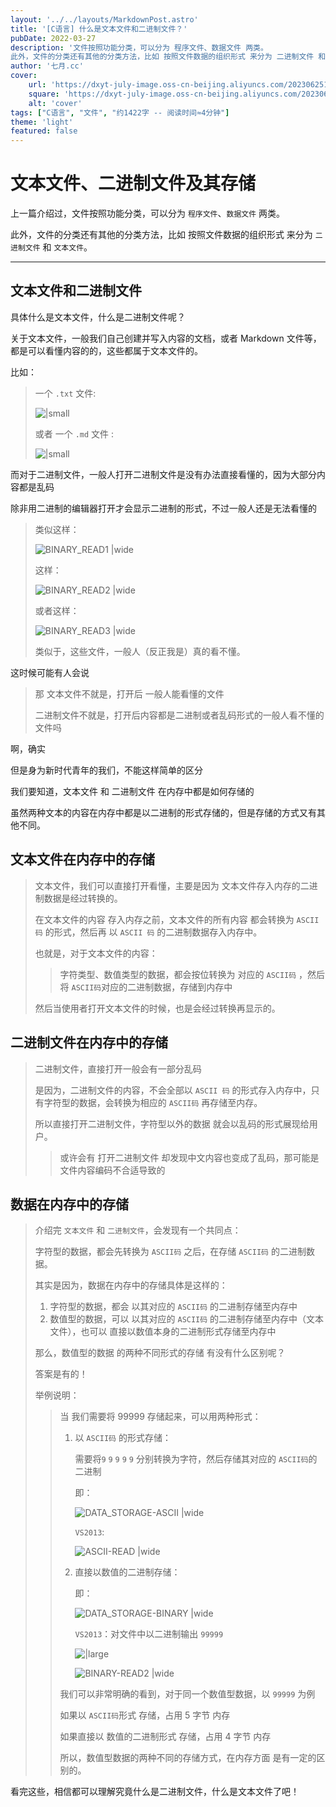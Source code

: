 ```yaml
---
layout: '../../layouts/MarkdownPost.astro'
title: '[C语言] 什么是文本文件和二进制文件？'
pubDate: 2022-03-27
description: '文件按照功能分类，可以分为 程序文件、数据文件 两类。
此外，文件的分类还有其他的分类方法，比如 按照文件数据的组织形式 来分为 二进制文件 和 文本文件。'
author: '七月.cc'
cover:
    url: 'https://dxyt-july-image.oss-cn-beijing.aliyuncs.com/202306251813684.webp'
    square: 'https://dxyt-july-image.oss-cn-beijing.aliyuncs.com/202306251813684.webp'
    alt: 'cover'
tags: ["C语言", "文件", "约1422字 -- 阅读时间≈4分钟"]
theme: 'light'
featured: false
---
```


# 文本文件、二进制文件及其存储

上一篇介绍过，文件按照功能分类，可以分为 `程序文件`、`数据文件` 两类。

此外，文件的分类还有其他的分类方法，比如 按照文件数据的组织形式 来分为 `二进制文件` 和 `文本文件`。

---

## 文本文件和二进制文件

具体什么是文本文件，什么是二进制文件呢？

关于文本文件，一般我们自己创建并写入内容的文档，或者 Markdown 文件等，都是可以看懂内容的的，这些都属于文本文件的。

比如：

> 一个 `.txt` 文件: 
>
> ![|small](https://dxyt-july-image.oss-cn-beijing.aliyuncs.com/file-TEXT_FILE.webp)
>
> 或者 一个 `.md` 文件 :
> 
> ![|small](https://dxyt-july-image.oss-cn-beijing.aliyuncs.com/file-BINARY_FILE.webp)

而对于二进制文件，一般人打开二进制文件是没有办法直接看懂的，因为大部分内容都是乱码

除非用二进制的编辑器打开才会显示二进制的形式，不过一般人还是无法看懂的

>类似这样：
>
>![BINARY_READ1 |wide](https://dxyt-july-image.oss-cn-beijing.aliyuncs.com/file-BINARY_READ1.webp)
>
>这样：
>
>![BINARY_READ2 |wide](https://dxyt-july-image.oss-cn-beijing.aliyuncs.com/file-BINARY_READ2.webp)
>
>或者这样：
>
>![BINARY_READ3 |wide](https://dxyt-july-image.oss-cn-beijing.aliyuncs.com/file-BINARY_READ3.webp)
>
>类似于，这些文件，一般人（反正我是）真的看不懂。

这时候可能有人会说

> 那 文本文件不就是，打开后 一般人能看懂的文件
>
> 二进制文件不就是，打开后内容都是二进制或者乱码形式的一般人看不懂的文件吗

啊，确实

但是身为新时代青年的我们，不能这样简单的区分

我们要知道，文本文件 和 二进制文件  在内存中都是如何存储的

虽然两种文本的内容在内存中都是以二进制的形式存储的，但是存储的方式又有其他不同。

## 文本文件在内存中的存储

> 文本文件，我们可以直接打开看懂，主要是因为 文本文件存入内存的二进制数据是经过转换的。
>
> 在文本文件的内容 存入内存之前，文本文件的所有内容 都会转换为 `ASCII 码` 的形式，然后再 以 `ASCII 码` 的二进制数据存入内存中。
>
> 也就是，对于文本文件的内容：
>
> > 字符类型、数值类型的数据，都会按位转换为 对应的 `ASCII码` ，然后将 `ASCII码`对应的二进制数据，存储到内存中
>
> 然后当使用者打开文本文件的时候，也是会经过转换再显示的。

## 二进制文件在内存中的存储

> 二进制文件，直接打开一般会有一部分乱码
>
> 是因为，二进制文件的内容，不会全部以 `ASCII 码` 的形式存入内存中，只有字符型的数据，会转换为相应的 `ASCII码` 再存储至内存。
>
> 所以直接打开二进制文件，字符型以外的数据 就会以乱码的形式展现给用户。
>
> > 或许会有 打开二进制文件 却发现中文内容也变成了乱码，那可能是文件内容编码不合适导致的

## 数据在内存中的存储

> 介绍完 `文本文件` 和 `二进制文件`，会发现有一个共同点：
>
> 字符型的数据，都会先转换为 `ASCII码` 之后，在存储 `ASCII码` 的二进制数据。
>
> 其实是因为，数据在内存中的存储具体是这样的：
>
> 1. 字符型的数据，都会 以其对应的 `ASCII码` 的二进制存储至内存中
> 2. 数值型的数据，可以 以其对应的 `ASCII码` 的二进制存储至内存中（文本文件），也可以 直接以数值本身的二进制形式存储至内存中 
>
> 那么，数值型的数据 的两种不同形式的存储 有没有什么区别呢？
>
> 答案是有的！
>
> 举例说明：
>
> > 当 我们需要将 99999 存储起来，可以用两种形式：
> >
> > 1. 以 `ASCII码` 的形式存储：
> > 
> >     需要将`9` `9` `9` `9` `9` 分别转换为字符，然后存储其对应的 `ASCII码`的二进制
> > 
> >     即：
> > 
> >     ![DATA_STORAGE-ASCII |wide](https://dxyt-july-image.oss-cn-beijing.aliyuncs.com/file-DATA_STORAGE-ASCII.webp)
> > 
> >     `VS2013`:
> > 
> >     ![ASCII-READ |wide](https://dxyt-july-image.oss-cn-beijing.aliyuncs.com/file-DATA_STORAGE-ASCII-READ.webp)
> > 
> > 2. 直接以数值的二进制存储：
> > 
> >     即：
> > 
> >     ![DATA_STORAGE-BINARY |wide](https://dxyt-july-image.oss-cn-beijing.aliyuncs.com/file-DATA_STORAGE-BINARY.webp)
> > 
> >     `VS2013`：对文件中以二进制输出 `99999`
> > 
> >     ![|large](https://dxyt-july-image.oss-cn-beijing.aliyuncs.com/file-DATA_STORAGE-BINARY-READ.webp)
> > 
> >     ![BINARY-READ2 |wide](https://dxyt-july-image.oss-cn-beijing.aliyuncs.com/file-DATA_STORAGE-BINARY-READ2.webp)
> >
> > 我们可以非常明确的看到，对于同一个数值型数据，以 `99999` 为例
> >
> > 如果以 `ASCII码`形式 存储，占用 5 字节 内存
> >
> > 如果直接以 数值的二进制形式 存储，占用 4 字节 内存
> >
> > 所以，数值型数据的两种不同的存储方式，在内存方面 是有一定的区别的。

看完这些，相信都可以理解究竟什么是二进制文件，什么是文本文件了吧！

